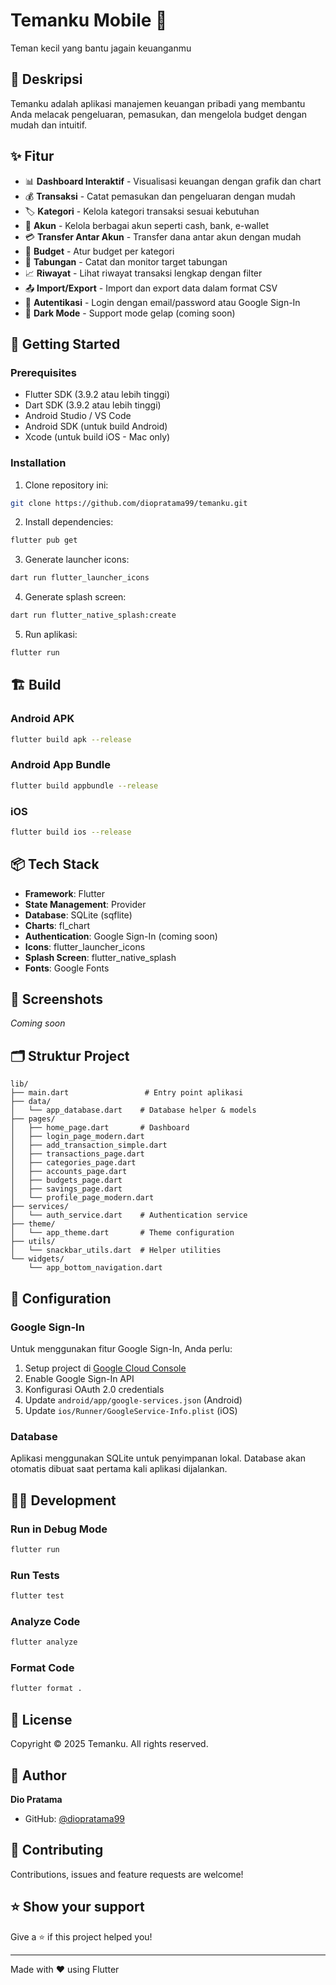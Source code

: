 # Temanku Mobile 📱

Teman kecil yang bantu jagain keuanganmu

## 📖 Deskripsi

Temanku adalah aplikasi manajemen keuangan pribadi yang membantu Anda melacak pengeluaran, pemasukan, dan mengelola budget dengan mudah dan intuitif.

## ✨ Fitur

- 📊 **Dashboard Interaktif** - Visualisasi keuangan dengan grafik dan chart
- 💰 **Transaksi** - Catat pemasukan dan pengeluaran dengan mudah
- 🏷️ **Kategori** - Kelola kategori transaksi sesuai kebutuhan
- 🏦 **Akun** - Kelola berbagai akun seperti cash, bank, e-wallet
- 💳 **Transfer Antar Akun** - Transfer dana antar akun dengan mudah
- 🎯 **Budget** - Atur budget per kategori
- 💎 **Tabungan** - Catat dan monitor target tabungan
- 📈 **Riwayat** - Lihat riwayat transaksi lengkap dengan filter
- 📤 **Import/Export** - Import dan export data dalam format CSV
- 🔐 **Autentikasi** - Login dengan email/password atau Google Sign-In
- 🌙 **Dark Mode** - Support mode gelap (coming soon)

## 🚀 Getting Started

### Prerequisites

- Flutter SDK (3.9.2 atau lebih tinggi)
- Dart SDK (3.9.2 atau lebih tinggi)
- Android Studio / VS Code
- Android SDK (untuk build Android)
- Xcode (untuk build iOS - Mac only)

### Installation

1. Clone repository ini:
```bash
git clone https://github.com/diopratama99/temanku.git
```

2. Install dependencies:
```bash
flutter pub get
```

3. Generate launcher icons:
```bash
dart run flutter_launcher_icons
```

4. Generate splash screen:
```bash
dart run flutter_native_splash:create
```

5. Run aplikasi:
```bash
flutter run
```

## 🏗️ Build

### Android APK
```bash
flutter build apk --release
```

### Android App Bundle
```bash
flutter build appbundle --release
```

### iOS
```bash
flutter build ios --release
```

## 📦 Tech Stack

- **Framework**: Flutter
- **State Management**: Provider
- **Database**: SQLite (sqflite)
- **Charts**: fl_chart
- **Authentication**: Google Sign-In (coming soon)
- **Icons**: flutter_launcher_icons
- **Splash Screen**: flutter_native_splash
- **Fonts**: Google Fonts

## 📱 Screenshots

_Coming soon_

## 🗂️ Struktur Project

```
lib/
├── main.dart                 # Entry point aplikasi
├── data/
│   └── app_database.dart    # Database helper & models
├── pages/
│   ├── home_page.dart       # Dashboard
│   ├── login_page_modern.dart
│   ├── add_transaction_simple.dart
│   ├── transactions_page.dart
│   ├── categories_page.dart
│   ├── accounts_page.dart
│   ├── budgets_page.dart
│   ├── savings_page.dart
│   └── profile_page_modern.dart
├── services/
│   └── auth_service.dart    # Authentication service
├── theme/
│   └── app_theme.dart       # Theme configuration
├── utils/
│   └── snackbar_utils.dart  # Helper utilities
└── widgets/
    └── app_bottom_navigation.dart
```

## 🔧 Configuration

### Google Sign-In

Untuk menggunakan fitur Google Sign-In, Anda perlu:

1. Setup project di [Google Cloud Console](https://console.cloud.google.com/)
2. Enable Google Sign-In API
3. Konfigurasi OAuth 2.0 credentials
4. Update `android/app/google-services.json` (Android)
5. Update `ios/Runner/GoogleService-Info.plist` (iOS)

### Database

Aplikasi menggunakan SQLite untuk penyimpanan lokal. Database akan otomatis dibuat saat pertama kali aplikasi dijalankan.

## 👨‍💻 Development

### Run in Debug Mode
```bash
flutter run
```

### Run Tests
```bash
flutter test
```

### Analyze Code
```bash
flutter analyze
```

### Format Code
```bash
flutter format .
```

## 📝 License

Copyright © 2025 Temanku. All rights reserved.

## 👤 Author

**Dio Pratama**
- GitHub: [@diopratama99](https://github.com/diopratama99)

## 🤝 Contributing

Contributions, issues and feature requests are welcome!

## ⭐ Show your support

Give a ⭐️ if this project helped you!

---

Made with ❤️ using Flutter
